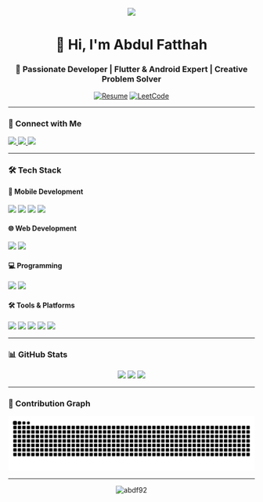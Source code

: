 <p align="center">
  <img src="https://user-images.githubusercontent.com/74038190/225813708-98b745f2-7d22-48cf-9150-083f1b00d6c9.gif" width="800"/>
</p>

<h1 align="center">👋 Hi, I'm Abdul Fatthah</h1>
<h3 align="center">🚀 Passionate Developer | Flutter & Android Expert | Creative Problem Solver</h3>

<div align="center">
  
[![Resume](https://img.shields.io/badge/📄_Resume-View_Here-blue?style=for-the-badge&logo=adobe-acrobat-reader)](https://drive.google.com/drive/folders/1CYCssTuOQ8G36rVxNiLxFjKqsG23fRh-)
[![LeetCode](https://img.shields.io/badge/LeetCode-Profile-orange?style=flat-square&logo=leetcode)](https://leetcode.com/u/abdf92/)

</div>

---

### 🔗 Connect with Me
<p align="left">
  <a href="https://twitter.com/abdf92" target="_blank">
    <img src="https://img.shields.io/badge/Twitter-1DA1F2?style=for-the-badge&logo=twitter&logoColor=white" height="30"/>
  </a>
  <a href="https://linkedin.com/in/abdf92" target="_blank">
    <img src="https://img.shields.io/badge/LinkedIn-0077B5?style=for-the-badge&logo=linkedin&logoColor=white" height="30"/>
  </a>
  <a href="https://instagram.com/abdf_92" target="_blank">
    <img src="https://img.shields.io/badge/Instagram-E4405F?style=for-the-badge&logo=instagram&logoColor=white" height="30"/>
  </a>
</p>

---

### 🛠️ Tech Stack
#### 📱 Mobile Development
<div>
  <img src="https://img.shields.io/badge/Flutter-02569B?style=for-the-badge&logo=flutter&logoColor=white" />
  <img src="https://img.shields.io/badge/Android-3DDC84?style=for-the-badge&logo=android&logoColor=white" />
  <img src="https://img.shields.io/badge/Dart-0175C2?style=for-the-badge&logo=dart&logoColor=white" />
  <img src="https://img.shields.io/badge/Firebase-FFCA28?style=for-the-badge&logo=firebase&logoColor=black" />
</div>

#### 🌐 Web Development
<div>
  <img src="https://img.shields.io/badge/HTML5-E34F26?style=for-the-badge&logo=html5&logoColor=white" />
  <img src="https://img.shields.io/badge/CSS3-1572B6?style=for-the-badge&logo=css3&logoColor=white" />
</div>

#### 💻 Programming
<div>
  <img src="https://img.shields.io/badge/Java-ED8B00?style=for-the-badge&logo=openjdk&logoColor=white" />
  <img src="https://img.shields.io/badge/Python-3776AB?style=for-the-badge&logo=python&logoColor=white" />
</div>

#### 🛠️ Tools & Platforms
<div>
  <img src="https://img.shields.io/badge/Git-F05032?style=for-the-badge&logo=git&logoColor=white" />
  <img src="https://img.shields.io/badge/Linux-FCC624?style=for-the-badge&logo=linux&logoColor=black" />
  <img src="https://img.shields.io/badge/Unity-100000?style=for-the-badge&logo=unity&logoColor=white" />
  <img src="https://img.shields.io/badge/Blender-F5792A?style=for-the-badge&logo=blender&logoColor=white" />
  <img src="https://img.shields.io/badge/Arduino-00979D?style=for-the-badge&logo=arduino&logoColor=white" />
</div>

---

### 📊 GitHub Stats
<div align="center">
  
![](https://github-readme-stats.vercel.app/api?username=abdf92&theme=radical&show_icons=true&hide_border=true&count_private=true)
![](https://github-readme-streak-stats.herokuapp.com/?user=abdf92&theme=radical&hide_border=true)
![](https://github-readme-stats.vercel.app/api/top-langs/?username=abdf92&theme=radical&hide_border=true&layout=compact)

</div>

---

### 🐍 Contribution Graph
![Snake animation](https://github.com/abdf92/abdf92/blob/output/github-contribution-grid-snake.svg)

---

<p align="center"> 
  <img src="https://komarev.com/ghpvc/?username=abdf92&label=Profile%20views&color=0e75b6&style=flat" alt="abdf92" /> 
</p>
